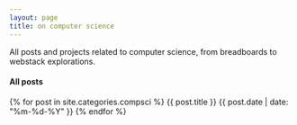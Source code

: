 ```yaml
---
layout: page
title: on computer science
---
```


All posts and projects related to computer science, from breadboards to webstack explorations.


#### All posts
{% for post in  site.categories.compsci %}
{{ post.title }} {{ post.date | date: "%m-%d-%Y" }}
{% endfor %}

